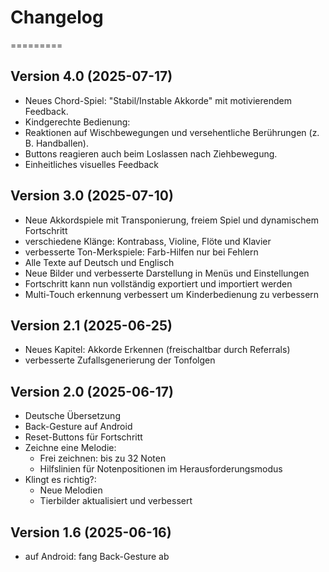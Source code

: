# Changelog
=========


## Version 4.0 (2025-07-17)
- Neues Chord-Spiel: "Stabil/Instable Akkorde" mit motivierendem Feedback.
- Kindgerechte Bedienung:
 - Reaktionen auf Wischbewegungen und versehentliche Berührungen (z. B. Handballen).
 - Buttons reagieren auch beim Loslassen nach Ziehbewegung.
- Einheitliches visuelles Feedback

## Version 3.0 (2025-07-10)
- Neue Akkordspiele mit Transponierung, freiem Spiel und dynamischem Fortschritt
- verschiedene Klänge: Kontrabass, Violine, Flöte und Klavier
- verbesserte Ton-Merkspiele: Farb-Hilfen nur bei Fehlern
- Alle Texte auf Deutsch und Englisch
- Neue Bilder und verbesserte Darstellung in Menüs und Einstellungen
- Fortschritt kann nun vollständig exportiert und importiert werden
- Multi-Touch erkennung verbessert um Kinderbedienung zu verbessern

## Version 2.1 (2025-06-25)
- Neues Kapitel: Akkorde Erkennen (freischaltbar durch Referrals)
- verbesserte Zufallsgenerierung der Tonfolgen

## Version 2.0 (2025-06-17)
- Deutsche Übersetzung
- Back-Gesture auf Android
- Reset-Buttons für Fortschritt
- Zeichne eine Melodie:
  - Frei zeichnen: bis zu 32 Noten
  - Hilfslinien für Notenpositionen im Herausforderungsmodus
- Klingt es richtig?:
  - Neue Melodien
  - Tierbilder aktualisiert und verbessert

## Version 1.6 (2025-06-16)
- auf Android: fang Back-Gesture ab

